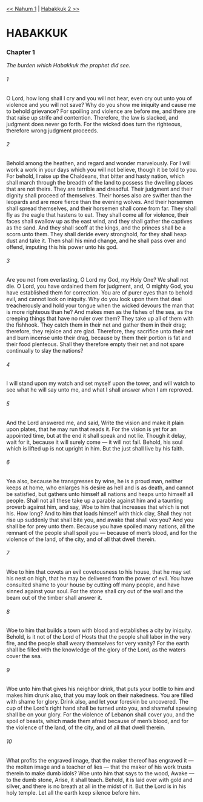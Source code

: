 [<< Nahum 1](Nahum%201)  |  [Habakkuk 2 >>](Habakkuk%202)

# HABAKKUK
### Chapter 1

*The burden which Habakkuk the prophet did see.*

###### 1
O Lord, how long shall I cry and you will not hear, even cry out unto you of violence and you will not save? Why do you show me iniquity and cause me to behold grievance? For spoiling and violence are before me, and there are that raise up strife and contention. Therefore, the law is slacked, and judgment does never go forth. For the wicked does turn the righteous, therefore wrong judgment proceeds.

###### 2
Behold among the heathen, and regard and wonder marvelously. For I will work a work in your days which you will not believe, though it be told to you. For behold, I raise up the Chaldeans, that bitter and hasty nation, which shall march through the breadth of the land to possess the dwelling places that are not theirs. They are terrible and dreadful. Their judgment and their dignity shall proceed of themselves. Their horses also are swifter than the leopards and are more fierce than the evening wolves. And their horsemen shall spread themselves, and their horsemen shall come from far. They shall fly as the eagle that hastens to eat. They shall come all for violence, their faces shall swallow up as the east wind, and they shall gather the captives as the sand. And they shall scoff at the kings, and the princes shall be a scorn unto them. They shall deride every stronghold, for they shall heap dust and take it. Then shall his mind change, and he shall pass over and offend, imputing this his power unto his god.

###### 3
Are you not from everlasting, O Lord my God, my Holy One? We shall not die. O Lord, you have ordained them for judgment, and, O mighty God, you have established them for correction. You are of purer eyes than to behold evil, and cannot look on iniquity. Why do you look upon them that deal treacherously and hold your tongue when the wicked devours the man that is more righteous than he? And makes men as the fishes of the sea, as the creeping things that have no ruler over them? They take up all of them with the fishhook. They catch them in their net and gather them in their drag; therefore, they rejoice and are glad. Therefore, they sacrifice unto their net and burn incense unto their drag, because by them their portion is fat and their food plenteous. Shall they therefore empty their net and not spare continually to slay the nations?

###### 4
I will stand upon my watch and set myself upon the tower, and will watch to see what he will say unto me, and what I shall answer when I am reproved.

###### 5
And the Lord answered me, and said, Write the vision and make it plain upon plates, that he may run that reads it. For the vision is yet for an appointed time, but at the end it shall speak and not lie. Though it delay, wait for it, because it will surely come — it will not fail. Behold, his soul which is lifted up is not upright in him. But the just shall live by his faith.

###### 6
Yea also, because he transgresses by wine, he is a proud man, neither keeps at home, who enlarges his desire as hell and is as death, and cannot be satisfied, but gathers unto himself all nations and heaps unto himself all people. Shall not all these take up a parable against him and a taunting proverb against him, and say, Woe to him that increases that which is not his. How long? And to him that loads himself with thick clay, Shall they not rise up suddenly that shall bite you, and awake that shall vex you? And you shall be for prey unto them. Because you have spoiled many nations, all the remnant of the people shall spoil you — because of men’s blood, and for the violence of the land, of the city, and of all that dwell therein.

###### 7
Woe to him that covets an evil covetousness to his house, that he may set his nest on high, that he may be delivered from the power of evil. You have consulted shame to your house by cutting off many people, and have sinned against your soul. For the stone shall cry out of the wall and the beam out of the timber shall answer it.

###### 8
Woe to him that builds a town with blood and establishes a city by iniquity. Behold, is it not of the Lord of Hosts that the people shall labor in the very fire, and the people shall weary themselves for very vanity? For the earth shall be filled with the knowledge of the glory of the Lord, as the waters cover the sea.

###### 9
Woe unto him that gives his neighbor drink, that puts your bottle to him and makes him drunk also, that you may look on their nakedness. You are filled with shame for glory. Drink also, and let your foreskin be uncovered. The cup of the Lord’s right hand shall be turned unto you, and shameful spewing shall be on your glory. For the violence of Lebanon shall cover you, and the spoil of beasts, which made them afraid because of men’s blood, and for the violence of the land, of the city, and of all that dwell therein.

###### 10
What profits the engraved image, that the maker thereof has engraved it — the molten image and a teacher of lies — that the maker of his work trusts therein to make dumb idols? Woe unto him that says to the wood, Awake — to the dumb stone, Arise, it shall teach. Behold, it is laid over with gold and silver, and there is no breath at all in the midst of it. But the Lord is in his holy temple. Let all the earth keep silence before him.